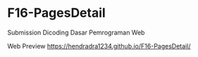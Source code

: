 # F16-PagesDetail
Submission Dicoding Dasar Pemrograman Web

Web Preview
https://hendradra1234.github.io/F16-PagesDetail/
